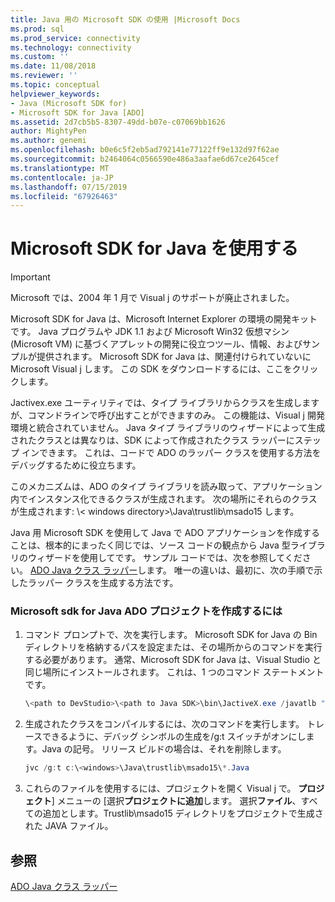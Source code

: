 ```yaml
---
title: Java 用の Microsoft SDK の使用 |Microsoft Docs
ms.prod: sql
ms.prod_service: connectivity
ms.technology: connectivity
ms.custom: ''
ms.date: 11/08/2018
ms.reviewer: ''
ms.topic: conceptual
helpviewer_keywords:
- Java (Microsoft SDK for)
- Microsoft SDK for Java [ADO]
ms.assetid: 2d7cb5b5-8307-49dd-b07e-c07069bb1626
author: MightyPen
ms.author: genemi
ms.openlocfilehash: b0e6c5f2eb5ad792141e77122ff9e132d97f62ae
ms.sourcegitcommit: b2464064c0566590e486a3aafae6d67ce2645cef
ms.translationtype: MT
ms.contentlocale: ja-JP
ms.lasthandoff: 07/15/2019
ms.locfileid: "67926463"
---
```

# <a name="using-the-microsoft-sdk-for-java"></a>Microsoft SDK for Java を使用する

> [!IMPORTANT]
> Microsoft では、2004 年 1 月で Visual j のサポートが廃止されました。

Microsoft SDK for Java は、Microsoft Internet Explorer の環境の開発キットです。 Java プログラムや JDK 1.1 および Microsoft Win32 仮想マシン (Microsoft VM) に基づくアプレットの開発に役立つツール、情報、およびサンプルが提供されます。 Microsoft SDK for Java は、関連付けられていないに Microsoft Visual j します。 この SDK をダウンロードするには、ここをクリックします。  
  
 Jactivex.exe ユーティリティでは、タイプ ライブラリからクラスを生成しますが、コマンドラインで呼び出すことができますのみ。 この機能は、Visual j 開発環境と統合されていません。 Java タイプ ライブラリのウィザードによって生成されたクラスとは異なりは、SDK によって作成されたクラス ラッパーにステップ インできます。 これは、コードで ADO のラッパー クラスを使用する方法をデバッグするために役立ちます。  
  
 このメカニズムは、ADO のタイプ ライブラリを読み取って、アプリケーション内でインスタンス化できるクラスが生成されます。 次の場所にそれらのクラスが生成されます: \\< windows directory\>\Java\trustlib\msado15 します。  
  
 Java 用 Microsoft SDK を使用して Java で ADO アプリケーションを作成することは、根本的にまったく同じでは、ソース コードの観点から Java 型ライブラリのウィザードを使用してです。 サンプル コードでは、次を参照してください。 [ADO Java クラス ラッパー](../../../ado/guide/appendixes/ado-java-class-wrappers.md)します。 唯一の違いは、最初に、次の手順で示したラッパー クラスを生成する方法です。  
  
### <a name="to-create-an-ado-project-with-the-microsoft-sdk-for-java"></a>Microsoft sdk for Java ADO プロジェクトを作成するには  
  
1.  コマンド プロンプトで、次を実行します。 Microsoft SDK for Java の Bin ディレクトリを格納するパスを設定または、その場所からのコマンドを実行する必要があります。 通常、Microsoft SDK for Java は、Visual Studio と同じ場所にインストールされます。 これは、1 つのコマンド ステートメントです。  
  
    ```java
    \<path to DevStudio>\<path to Java SDK>\bin\JactiveX.exe /javatlb "C:\program files\common files\system\ado\msado15.dll"  
    ```  
  
2.  生成されたクラスをコンパイルするには、次のコマンドを実行します。 トレースできるように、デバッグ シンボルの生成を/g:t スイッチがオンにします。Java の記号。 リリース ビルドの場合は、それを削除します。  
  
    ```java
    jvc /g:t c:\<windows>\Java\trustlib\msado15\*.Java  
    ```  
  
3.  これらのファイルを使用するには、プロジェクトを開く Visual j で。 **プロジェクト**] メニューの [選択**プロジェクトに追加**します。 選択**ファイル**、すべての追加とします。Trustlib\msado15 ディレクトリをプロジェクトで生成された JAVA ファイル。  
  
## <a name="see-also"></a>参照  
 [ADO Java クラス ラッパー](../../../ado/guide/appendixes/ado-java-class-wrappers.md)   
